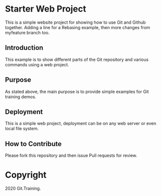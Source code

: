 # Starter Web Project

This is a simple website project for showing how to use Git and Github together.
Adding a line for a Rebasing example, then more changes from myfeature branch too. 
## Introduction

This example is to show different parts of the Git repository and various commands using a web project.

## Purpose

As stated above, the main purpose is to provide simple examples for Git training demos.

## Deployment

This is a simple web project, deployment can be on any web server or even local file system.

## How to Contribute

Please fork this repository and then issue Pull requests for review.

# Copyright

2020 Git.Training.